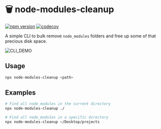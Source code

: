 # 🗑️ node-modules-cleanup

[![npm version](https://badge.fury.io/js/node-modules-cleanup.svg)](https://badge.fury.io/js/node-modules-cleanup)
[![codecov](https://codecov.io/gh/sebastianekstrom/node-module-remover/graph/badge.svg?token=GOXVSJ3VQ0)](https://codecov.io/gh/sebastianekstrom/node-module-remover)

A simple CLI to bulk remove `node_modules` folders and free up some of that precious disk space.

![CLI_DEMO](https://github.com/sebastianekstrom/node-module-remover/assets/1921046/ef19286c-a4f1-4e14-9eda-c0e34d7bc4f2)

## Usage

```bash
npx node-modules-cleanup <path>
```

## Examples

```bash
# Find all node_modules in the current directory
npx node-modules-cleanup ./

# Find all node_modules in a specific directory
npx node-modules-cleanup ~/Desktop/projects
```
